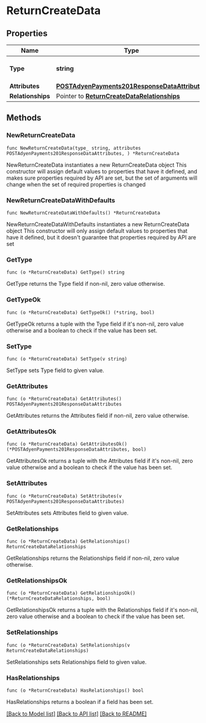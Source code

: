 # ReturnCreateData

## Properties

Name | Type | Description | Notes
------------ | ------------- | ------------- | -------------
**Type** | **string** | The resource&#39;s type | 
**Attributes** | [**POSTAdyenPayments201ResponseDataAttributes**](POSTAdyenPayments201ResponseDataAttributes.md) |  | 
**Relationships** | Pointer to [**ReturnCreateDataRelationships**](ReturnCreateDataRelationships.md) |  | [optional] 

## Methods

### NewReturnCreateData

`func NewReturnCreateData(type_ string, attributes POSTAdyenPayments201ResponseDataAttributes, ) *ReturnCreateData`

NewReturnCreateData instantiates a new ReturnCreateData object
This constructor will assign default values to properties that have it defined,
and makes sure properties required by API are set, but the set of arguments
will change when the set of required properties is changed

### NewReturnCreateDataWithDefaults

`func NewReturnCreateDataWithDefaults() *ReturnCreateData`

NewReturnCreateDataWithDefaults instantiates a new ReturnCreateData object
This constructor will only assign default values to properties that have it defined,
but it doesn't guarantee that properties required by API are set

### GetType

`func (o *ReturnCreateData) GetType() string`

GetType returns the Type field if non-nil, zero value otherwise.

### GetTypeOk

`func (o *ReturnCreateData) GetTypeOk() (*string, bool)`

GetTypeOk returns a tuple with the Type field if it's non-nil, zero value otherwise
and a boolean to check if the value has been set.

### SetType

`func (o *ReturnCreateData) SetType(v string)`

SetType sets Type field to given value.


### GetAttributes

`func (o *ReturnCreateData) GetAttributes() POSTAdyenPayments201ResponseDataAttributes`

GetAttributes returns the Attributes field if non-nil, zero value otherwise.

### GetAttributesOk

`func (o *ReturnCreateData) GetAttributesOk() (*POSTAdyenPayments201ResponseDataAttributes, bool)`

GetAttributesOk returns a tuple with the Attributes field if it's non-nil, zero value otherwise
and a boolean to check if the value has been set.

### SetAttributes

`func (o *ReturnCreateData) SetAttributes(v POSTAdyenPayments201ResponseDataAttributes)`

SetAttributes sets Attributes field to given value.


### GetRelationships

`func (o *ReturnCreateData) GetRelationships() ReturnCreateDataRelationships`

GetRelationships returns the Relationships field if non-nil, zero value otherwise.

### GetRelationshipsOk

`func (o *ReturnCreateData) GetRelationshipsOk() (*ReturnCreateDataRelationships, bool)`

GetRelationshipsOk returns a tuple with the Relationships field if it's non-nil, zero value otherwise
and a boolean to check if the value has been set.

### SetRelationships

`func (o *ReturnCreateData) SetRelationships(v ReturnCreateDataRelationships)`

SetRelationships sets Relationships field to given value.

### HasRelationships

`func (o *ReturnCreateData) HasRelationships() bool`

HasRelationships returns a boolean if a field has been set.


[[Back to Model list]](../README.md#documentation-for-models) [[Back to API list]](../README.md#documentation-for-api-endpoints) [[Back to README]](../README.md)


